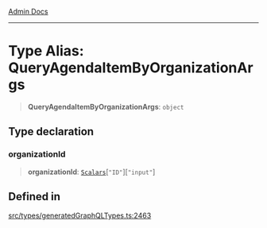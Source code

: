 [Admin Docs](/)

***

# Type Alias: QueryAgendaItemByOrganizationArgs

> **QueryAgendaItemByOrganizationArgs**: `object`

## Type declaration

### organizationId

> **organizationId**: [`Scalars`](Scalars.md)\[`"ID"`\]\[`"input"`\]

## Defined in

[src/types/generatedGraphQLTypes.ts:2463](https://github.com/Suyash878/talawa-api/blob/cfd688207611ba245c99edd8dbaccb2cdbf6a043/src/types/generatedGraphQLTypes.ts#L2463)
